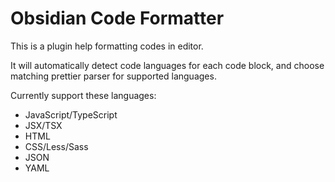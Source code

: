 # Obsidian Code Formatter
This is a plugin help formatting codes in editor.

It will automatically detect code languages for each code block, and choose matching prettier parser for supported languages.

Currently support these languages:
- JavaScript/TypeScript
- JSX/TSX
- HTML
- CSS/Less/Sass
- JSON
- YAML

